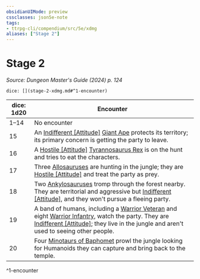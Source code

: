 ```yaml
---
obsidianUIMode: preview
cssclasses: json5e-note
tags:
- ttrpg-cli/compendium/src/5e/xdmg
aliases: ["Stage 2"]
---
```

# Stage 2
*Source: Dungeon Master's Guide (2024) p. 124* 

`dice: [](stage-2-xdmg.md#^1-encounter)`

| dice: 1d20 | Encounter |
|------------|-----------|
| 1–14 | No encounter |
| 15 | An [Indifferent [Attitude]](indifferent-attitude-xphb.md) [Giant Ape](giant-ape-xmm.md) protects its territory; its primary concern is getting the party to leave. |
| 16 | A [Hostile [Attitude]](hostile-attitude-xphb.md) [Tyrannosaurus Rex](tyrannosaurus-rex-xmm.md) is on the hunt and tries to eat the characters. |
| 17 | Three [Allosauruses](allosaurus-xmm.md) are hunting in the jungle; they are [Hostile [Attitude]](hostile-attitude-xphb.md) and treat the party as prey. |
| 18 | Two [Ankylosauruses](ankylosaurus-xmm.md) tromp through the forest nearby. They are territorial and aggressive but [Indifferent [Attitude]](indifferent-attitude-xphb.md), and they won't pursue a fleeing party. |
| 19 | A band of humans, including a [Warrior Veteran](warrior-veteran-xmm.md) and eight [Warrior Infantry](warrior-infantry-xmm.md), watch the party. They are [Indifferent [Attitude]](indifferent-attitude-xphb.md); they live in the jungle and aren't used to seeing other people. |
| 20 | Four [Minotaurs of Baphomet](minotaur-of-baphomet-xmm.md) prowl the jungle looking for Humanoids they can capture and bring back to the temple. |
^1-encounter